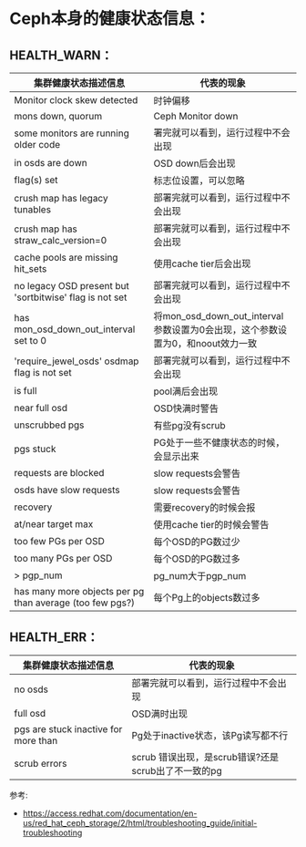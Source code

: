 # Ceph本身的健康状态信息：

## HEALTH_WARN：

| 集群健康状态描述信息 | 代表的现象 |
|-------------------|-----------|
| Monitor clock skew detected | 时钟偏移 |
| mons down, quorum | Ceph Monitor down |
| some monitors are running older code | 署完就可以看到，运行过程中不会出现 |
| in osds are down | OSD down后会出现 |
| flag(s) set | 标志位设置，可以忽略 |
| crush map has legacy tunables | 部署完就可以看到，运行过程中不会出现 |
| crush map has straw_calc_version=0 | 部署完就可以看到，运行过程中不会出现 |
| cache pools are missing hit_sets | 使用cache tier后会出现 |
| no legacy OSD present but 'sortbitwise' flag is not set | 部署完就可以看到，运行过程中不会出现 |
| has mon_osd_down_out_interval set to 0 | 将mon_osd_down_out_interval参数设置为0会出现，这个参数设置为0，和noout效力一致 |
| 'require_jewel_osds' osdmap flag is not set | 部署完就可以看到，运行过程中不会出现 |
| is full | pool满后会出现 |
| near full osd | OSD快满时警告 |
| unscrubbed pgs | 有些pg没有scrub |
| pgs stuck | PG处于一些不健康状态的时候，会显示出来 |
| requests are blocked | slow requests会警告 |
| osds have slow requests | slow requests会警告 |
| recovery | 需要recovery的时候会报 |
| at/near target max | 使用cache tier的时候会警告 |
| too few PGs per OSD | 每个OSD的PG数过少 |
| too many PGs per OSD | 每个OSD的PG数过多 |
| > pgp_num | pg_num大于pgp_num |
| has many more objects per pg than average (too few pgs?) | 每个Pg上的objects数过多 |

## HEALTH_ERR：

| 集群健康状态描述信息 | 代表的现象 |
|-------------------|-----------|
| no osds | 部署完就可以看到，运行过程中不会出现 |
| full osd | OSD满时出现 |
| pgs are stuck inactive for more than | Pg处于inactive状态，该Pg读写都不行 |
| scrub errors | scrub 错误出现，是scrub错误?还是scrub出了不一致的pg |

参考:
- https://access.redhat.com/documentation/en-us/red_hat_ceph_storage/2/html/troubleshooting_guide/initial-troubleshooting
